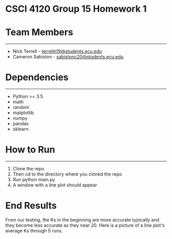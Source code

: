 # CSCI 4120 Group 15 Homework 1

# Team Members
___
- Nick Terrell - terrelln19@students.ecu.edu
- Cameron Sabiston - sabistonc20@students.ecu.edu

# Dependencies
___
- Python >= 3.5
- math
- random
- matplotlib
- numpy
- pandas
- sklearn

# How to Run
---
1. Clone the repo
2. Then cd to the directory where you cloned the repo
3. Run python main.py
4. A window with a line plot should appear

# End Results
From our testing, the Ks in the beginning are more accurate typically and they become less accurate as they near 20. Here is a picture of a line plot's average Ks through 5 runs.
